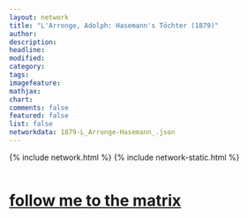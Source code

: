 ```yaml
---
layout: network
title: "L'Arronge, Adolph: Hasemann's Töchter (1879)"
author:
description:
headline:
modified:
category:
tags: 
imagefeature: 
mathjax: 
chart: 
comments: false
featured: false
list: false
networkdata: 1879-L_Arronge-Hasemann_.json
---
```

{% include network.html %}
{% include network-static.html %}
<div class="row">
  <div class="small-5 small-centered columns"><a href="/matrix402"><h1>follow me to the matrix</h1></a>
</div>
</div>
